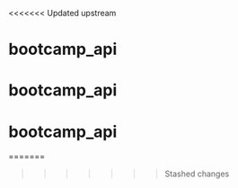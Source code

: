 <<<<<<< Updated upstream
# bootcamp_api
# bootcamp_api
# bootcamp_api
=======
>>>>>>> Stashed changes
